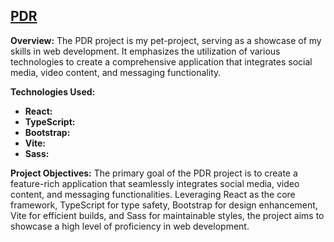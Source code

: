 ## [PDR](https://yuriy85.github.io/dima_pdr/)

**Overview:**
The PDR project is my pet-project, serving as a showcase of my skills in web development. It emphasizes the utilization of various technologies to create a comprehensive application that integrates social media, video content, and messaging functionality.

**Technologies Used:**
- **React:** 
- **TypeScript:** 
- **Bootstrap:** 
- **Vite:** 
- **Sass:**

**Project Objectives:**
The primary goal of the PDR project is to create a feature-rich application that seamlessly integrates social media, video content, and messaging functionalities. Leveraging React as the core framework, TypeScript for type safety, Bootstrap for design enhancement, Vite for efficient builds, and Sass for maintainable styles, the project aims to showcase a high level of proficiency in web development.
